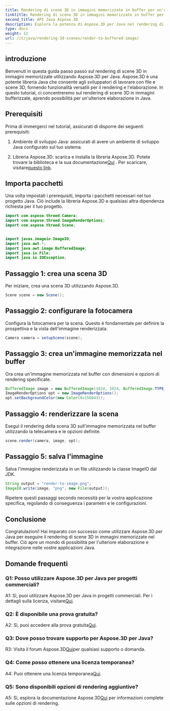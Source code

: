 ```yaml
---
title: Rendering di scene 3D in immagini memorizzate in buffer per un'ulteriore elaborazione in Java
linktitle: Rendering di scene 3D in immagini memorizzate in buffer per un'ulteriore elaborazione in Java
second_title: API Java Aspose.3D
description: Esplora la potenza di Aspose.3D per Java nel rendering di scene 3D in immagini bufferizzate. Guida passo passo con prerequisiti, pacchetti di importazione e domande frequenti.
type: docs
weight: 12
url: /it/java/rendering-3d-scenes/render-to-buffered-image/
---
```

## introduzione

Benvenuti in questa guida passo passo sul rendering di scene 3D in immagini memorizzate utilizzando Aspose.3D per Java. Aspose.3D è una potente libreria Java che consente agli sviluppatori di lavorare con file e scene 3D, fornendo funzionalità versatili per il rendering e l'elaborazione. In questo tutorial, ci concentreremo sul rendering di scene 3D in immagini bufferizzate, aprendo possibilità per un'ulteriore elaborazione in Java.

## Prerequisiti

Prima di immergerci nel tutorial, assicurati di disporre dei seguenti prerequisiti:

1. Ambiente di sviluppo Java: assicurati di avere un ambiente di sviluppo Java configurato sul tuo sistema.

2.  Libreria Aspose.3D: scarica e installa la libreria Aspose.3D. Potete trovare la biblioteca e la sua documentazione[Qui](https://reference.aspose.com/3d/java/) . Per scaricare, visitare[questo link](https://releases.aspose.com/3d/java/).

## Importa pacchetti

Una volta impostati i prerequisiti, importa i pacchetti necessari nel tuo progetto Java. Ciò include la libreria Aspose.3D e qualsiasi altra dipendenza richiesta per il tuo progetto.

```java
import com.aspose.threed.Camera;
import com.aspose.threed.ImageRenderOptions;
import com.aspose.threed.Scene;


import javax.imageio.ImageIO;
import java.awt.*;
import java.awt.image.BufferedImage;
import java.io.File;
import java.io.IOException;
```

## Passaggio 1: crea una scena 3D

Per iniziare, crea una scena 3D utilizzando Aspose.3D.

```java
Scene scene = new Scene();
```

## Passaggio 2: configurare la fotocamera

Configura la fotocamera per la scena. Questo è fondamentale per definire la prospettiva e la vista dell'immagine renderizzata.

```java
Camera camera = setupScene(scene);
```

## Passaggio 3: crea un'immagine memorizzata nel buffer

Ora crea un'immagine memorizzata nel buffer con dimensioni e opzioni di rendering specificate.

```java
BufferedImage image = new BufferedImage(1024, 1024, BufferedImage.TYPE_3BYTE_BGR);
ImageRenderOptions opt = new ImageRenderOptions();
opt.setBackgroundColor(new Color(0x156043));
```

## Passaggio 4: renderizzare la scena

Esegui il rendering della scena 3D sull'immagine memorizzata nel buffer utilizzando la telecamera e le opzioni definite.

```java
scene.render(camera, image, opt);
```

## Passaggio 5: salva l'immagine

Salva l'immagine renderizzata in un file utilizzando la classe ImageIO dal JDK.

```java
String output = "render-to-image.png";
ImageIO.write(image, "png", new File(output));
```

Ripetere questi passaggi secondo necessità per la vostra applicazione specifica, regolando di conseguenza i parametri e le configurazioni.

## Conclusione

Congratulazioni! Hai imparato con successo come utilizzare Aspose.3D per Java per eseguire il rendering di scene 3D in immagini memorizzate nel buffer. Ciò apre un mondo di possibilità per l'ulteriore elaborazione e integrazione nelle vostre applicazioni Java.

## Domande frequenti

### Q1: Posso utilizzare Aspose.3D per Java per progetti commerciali?

 A1: Sì, puoi utilizzare Aspose.3D per Java in progetti commerciali. Per i dettagli sulla licenza, visitare[Qui](https://purchase.aspose.com/buy).

### Q2: È disponibile una prova gratuita?

 A2: Sì, puoi accedere alla prova gratuita[Qui](https://releases.aspose.com/).

### Q3: Dove posso trovare supporto per Aspose.3D per Java?

 R3: Visita il forum Aspose.3D[Qui](https://forum.aspose.com/c/3d/18)per qualsiasi supporto o domanda.

### Q4: Come posso ottenere una licenza temporanea?

 A4: Puoi ottenere una licenza temporanea[Qui](https://purchase.aspose.com/temporary-license/).

### Q5: Sono disponibili opzioni di rendering aggiuntive?

 A5: Sì, esplora la documentazione Aspose.3D[Qui](https://reference.aspose.com/3d/java/) per informazioni complete sulle opzioni di rendering.